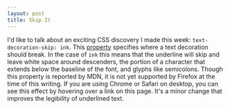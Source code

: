 ```yaml
---
layout: post
title: Skip It
---
```

I'd like to talk about an exciting CSS discovery I made this week: `text-decoration-skip: ink`. This [property](https://developer.mozilla.org/en-US/docs/Web/CSS/text-decoration-skip) specifies where a text decoration should break. In the case of `ink` this means that the underline will skip and leave white space around descenders, the portion of a character that extends below the baseline of the font, and glyphs like semicolons. Though this property is reported by MDN, it is not yet supported by Firefox at the time of this writing. If you are using Chrome or Safari on desktop, you can see this effect by hovering over a link on this page. It's a minor change that improves the legibility of underlined text. 
